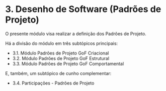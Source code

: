 # 3. Desenho de Software (Padrões de Projeto)

O presente módulo visa realizar a definição dos Padrões de Projeto. 

Há a divisão do módulo em três subtópicos principais: 

- 3.1. Módulo Padrões de Projeto GoF Criacional
- 3.2. Módulo Padrões de Projeto GoF Estrutural
- 3.3. Módulo Padrões de Projeto GoF Comportamental 

E, também, um subtópico de cunho complementar: 

- 3.4. Participações - Padrões de Projeto